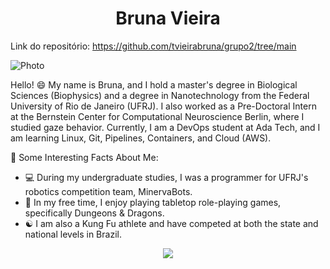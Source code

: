<h1 align='center'>Bruna Vieira</h1>

Link do repositório: https://github.com/tvieirabruna/grupo2/tree/main

![Photo](https://media.licdn.com/dms/image/D4D22AQFEaD6XNge_PA/feedshare-shrink_1280/0/1701112922931?e=1708560000&v=beta&t=2ddmkkoWF4Nnotk59flGUYFpDm315gemzZdLT7uF0sQ)

Hello! 😄 My name is Bruna, and I hold a master's degree in Biological Sciences (Biophysics) and a degree in Nanotechnology from the Federal University of Rio de Janeiro (UFRJ). I also worked as a Pre-Doctoral Intern at the Bernstein Center for Computational Neuroscience Berlin, where I studied gaze behavior. Currently, I am a DevOps student at Ada Tech, and I am learning Linux, Git, Pipelines, Containers, and Cloud (AWS).

🌟 Some Interesting Facts About Me:
- 💻 During my undergraduate studies, I was a programmer for UFRJ's robotics competition team, MinervaBots.
- 🎲 In my free time, I enjoy playing tabletop role-playing games, specifically Dungeons & Dragons.
- ☯️ I am also a Kung Fu athlete and have competed at both the state and national levels in Brazil.

<p align="center">
<a href="https://www.linkedin.com/in/tvieirabruna/"><img style="height: auto; width: auto;" class="img" src="https://img.shields.io/badge/tvieirabruna-0077B5?style=for-the-badge&logo=linkedin&logoColor=white" /></a>
</p>

